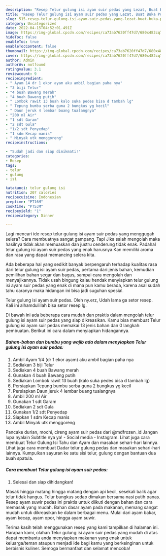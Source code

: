 ```yaml
---
description: "Resep Telur gulung isi ayam suir pedas yang Lezat, Buat Buka Puasa Menggugah Selera"
title: "Resep Telur gulung isi ayam suir pedas yang Lezat, Buat Buka Puasa Menggugah Selera"
slug: 515-resep-telur-gulung-isi-ayam-suir-pedas-yang-lezat-buat-buka-puasa-menggugah-selera
category: Uncategorized
date: 2022-04-15T04:52:01.491Z
image: https://img-global.cpcdn.com/recipes/ca73ab7620ff47d7/680x482cq70/telur-gulung-isi-ayam-suir-pedas-foto-resep-utama.jpg
hideToc: false
enableToc: true
enableTocContent: false
thumbnail: https://img-global.cpcdn.com/recipes/ca73ab7620ff47d7/680x482cq70/telur-gulung-isi-ayam-suir-pedas-foto-resep-utama.jpg
cover: https://img-global.cpcdn.com/recipes/ca73ab7620ff47d7/680x482cq70/telur-gulung-isi-ayam-suir-pedas-foto-resep-utama.jpg
author: Admin
authorAv: notfound
ratingvalue: 3.1
reviewcount: 9
recipeingredient:
- " Ayam 14 dr 1 ekor ayam aku ambil bagian paha nya"
- "3 biji Telur"
- "4 buah Bawang merah"
- "4 buah Bawang putih"
- " Lombok rawit 13 buah kalo suka pedes bisa d tambah lg"
- " Tepung bumbu serba guna 2 bungkus yg kecil"
- " Daun jeruk 4 lembar buang tualangnya"
- "200 ml Air"
- "1 sdt Garam"
- "2 sdt Gula"
- "1/2 sdt Penyedap"
- "1 sdm Kecap manis"
- " Minyak utk menggoreng"
recipeinstructions:

- "Sudah jadi dan siap dinikmati!"
categories:
- Resep
tags:
- telur
- gulung
- isi

katakunci: telur gulung isi 
nutrition: 207 calories
recipecuisine: Indonesian
preptime: "PT16M"
cooktime: "PT53M"
recipeyield: "1"
recipecategory: Dinner

---
```



Lagi mencari ide resep telur gulung isi ayam suir pedas yang menggugah selera? Cara membuatnya sangat gampang. Tapi Jika salah mengolah maka hasilnya tidak akan memuaskan dan justru cenderung tidak enak. Padahal telur gulung isi ayam suir pedas yang enak harusnya Kan memiliki aroma dan rasa yang dapat memancing selera kita.


Ada beberapa hal yang sedikit banyak berpengaruh terhadap kualitas rasa dari telur gulung isi ayam suir pedas, pertama dari jenis bahan, kemudian pemilihan bahan segar dan bagus, sampai cara mengolah dan menyajikannya. Tidak usah bingung kalau hendak menyiapkan telur gulung isi ayam suir pedas yang enak di mana pun kamu berada, karena asal sudah tahu caranya maka hidangan ini bisa jadi suguhan spesial.

Telur gulung isi ayam suir pedas. Oleh ny.erz, Udah lama ga setor resep. Kali ini alhamdulillah bisa setor resep lg.


Di bawah ini ada beberapa cara mudah dan praktis dalam mengolah telur gulung isi ayam suir pedas yang siap dikreasikan. Kamu bisa membuat Telur gulung isi ayam suir pedas memakai 13 jenis bahan dan 0 langkah pembuatan. Berikut ini cara dalam menyiapkan hidangannya.

<!--inarticleads1-->

##### Bahan-bahan dan bumbu yang wajib ada dalam menyiapkan Telur gulung isi ayam suir pedas:

1. Ambil  Ayam 1/4 (dr 1 ekor ayam) aku ambil bagian paha nya
1. Sediakan 3 biji Telur
1. Sediakan 4 buah Bawang merah
1. Gunakan 4 buah Bawang putih
1. Sediakan  Lombok rawit 13 buah (kalo suka pedes bisa d tambah lg)
1. Persiapkan  Tepung bumbu serba guna 2 bungkus yg kecil
1. Persiapkan  Daun jeruk 4 lembar buang tualangnya
1. Ambil 200 ml Air
1. Gunakan 1 sdt Garam
1. Sediakan 2 sdt Gula
1. Gunakan 1/2 sdt Penyedap
1. Siapkan 1 sdm Kecap manis
1. Ambil  Minyak utk menggoreng


Pancake durian, mochi, cireng ayam suir pedas dari @mdfrozen_id Jangan lupa nyalain Subtitle nya ya! - Social media - Instagram. Lihat juga cara membuat Telur Gulung Isi Tahu dan Ayam dan masakan sehari-hari lainnya. Lihat juga cara membuat Dadar telur gulung pedas dan masakan sehari-hari lainnya. Kumpulkan sayuran ke satu sisi telur, gulung dengan bantuan dua buah spatula. 

<!--inarticleads2-->

##### Cara membuat Telur gulung isi ayam suir pedas:


1. Selesai dan siap dihidangkan!

Masak hingga matang hingga matang dengan api kecil, sesekali balik agar telur tidak hangus. Telur bungkus sedap dimakan bersama nasi putih panas. Resep ayam suwir pedas ini praktis untuk diikuti dengan bahan dan cara memasak yang mudah. Bahan dasar ayam pada makanan, memang sangat mudah untuk dikreasikan ke dalam berbagai menu. Mulai dari ayam bakar, ayam kecap, ayam opor, hingga ayam suwir. 

Terima kasih telah menggunakan resep yang kami tampilkan di halaman ini. Harapan kami, olahan Telur gulung isi ayam suir pedas yang mudah di atas dapat membantu anda menyiapkan makanan yang enak untuk keluarga/teman ataupun menjadi ide bagi kamu yang berkeinginan untuk berbisnis kuliner. Semoga bermanfaat dan selamat mencoba!
